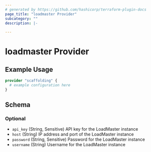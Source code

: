 ```yaml
---
# generated by https://github.com/hashicorp/terraform-plugin-docs
page_title: "loadmaster Provider"
subcategory: ""
description: |-
  
---
```


# loadmaster Provider



## Example Usage

```terraform
provider "scaffolding" {
  # example configuration here
}
```

<!-- schema generated by tfplugindocs -->
## Schema

### Optional

- `api_key` (String, Sensitive) API key for the LoadMaster instance
- `host` (String) IP address and port of the LoadMaster instance
- `password` (String, Sensitive) Password for the LoadMaster instance
- `username` (String) Username for the LoadMaster instance
